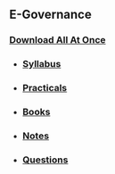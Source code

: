 ## E-Governance

### [Download All At Once](https://samriddhicollegeedunp-my.sharepoint.com/:f:/g/personal/wilsonshrestha_samriddhicollege_edu_np/EtyV82VUB2dGoxFP3P_qhaYBzQiUqxPNseCrnxb-GLfPYQ?e=BnFEM1)

- ### [Syllabus](https://samriddhicollegeedunp-my.sharepoint.com/:f:/g/personal/wilsonshrestha_samriddhicollege_edu_np/EmKLeFmzHrRIot6zRraS-9UBTlkcjIm5PmBDwRokzL1zWw?e=BPY21W)

- ### [Practicals](https://samriddhicollegeedunp-my.sharepoint.com/:f:/g/personal/wilsonshrestha_samriddhicollege_edu_np/EkZ2bQV5_zlBpL2J9prmFPsB1_DXEkpMJc4BcAc_8PpOjA?e=aktwpm)

- ### [Books](https://samriddhicollegeedunp-my.sharepoint.com/:f:/g/personal/wilsonshrestha_samriddhicollege_edu_np/EonYPCY200RDs4GS-GRs0BkBbp25_2Vp8ZTSeT_8KeCGRw?e=HwXPoH)
 
- ### [Notes](https://samriddhicollegeedunp-my.sharepoint.com/:f:/g/personal/wilsonshrestha_samriddhicollege_edu_np/En5h95L-h0ZPmAtGSohpcCIBS1JcpK4p9Itti6GkQN7f4g?e=rc1Gx3)

- ### [Questions](https://samriddhicollegeedunp-my.sharepoint.com/:f:/g/personal/wilsonshrestha_samriddhicollege_edu_np/EpWG0boiOrFFj4tDPUeQfs4BrIzyX82RY8Ex_s9IbU5LHw?e=Tiqmu3)
